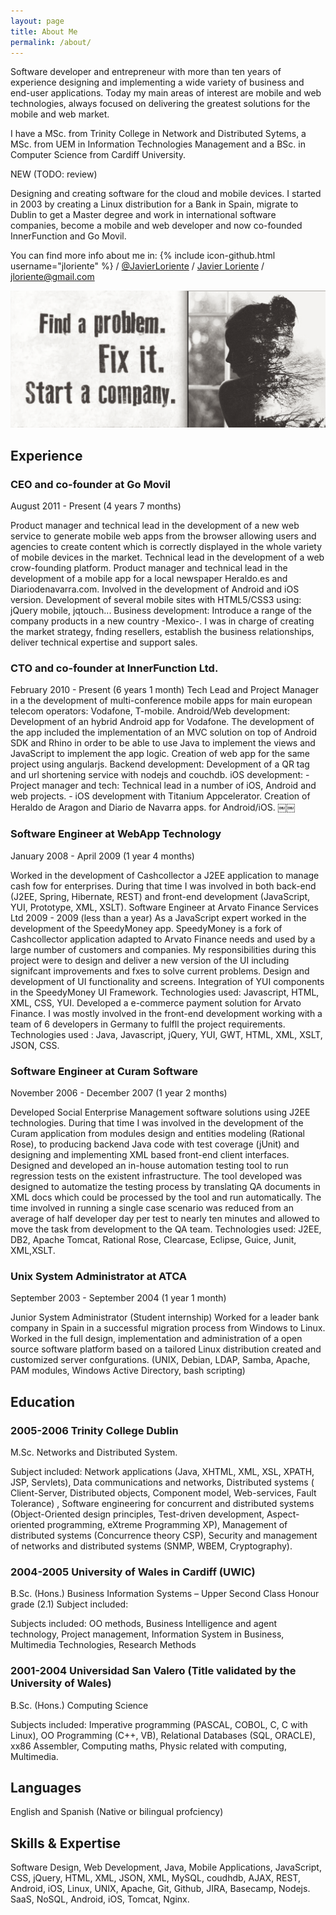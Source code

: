 ```yaml
---
layout: page
title: About Me
permalink: /about/
---
```


Software developer and entrepreneur with more than ten years of experience designing and implementing a wide variety of business and end-user applications. Today my main areas of interest are mobile and web technologies, always focused on delivering the greatest solutions for the mobile and web market.

I have a MSc. from Trinity College in Network and Distributed Sytems, a MSc. from UEM in Information Technologies Management and a BSc. in Computer Science from Cardiff University.


NEW (TODO: review)

Designing and creating software for the cloud and mobile devices. I started in 2003 by creating a Linux distribution for a Bank in Spain, migrate to Dublin to get a Master degree and work in international software companies, become a mobile and web developer and now co-founded InnerFunction and Go Movil.

You can find more info about me in: 
{% include icon-github.html username="jloriente" %} /
[@JavierLoriente](https://twitter.com/JavierLoriente) /
[Javier Loriente](https://www.facebook.com/javier.loriente) /
[jloriente@gmail.com](mailto:jloriente@gmail.com) 

![Javier Loriente](/assets/start-a-company.png)

## Experience

### CEO and co-founder at Go Movil

August 2011 - Present (4 years 7 months)

Product manager and technical lead in the development of a new web service to generate mobile web apps from the browser allowing users and agencies to create content which is correctly displayed in the whole variety of mobile devices in the market. Technical lead in the development of a web crow-founding platform. Product manager and technical lead in the development of a mobile app for a local newspaper Heraldo.es and Diariodenavarra.com. Involved in the development of Android and iOS version. Development of several mobile sites with HTML5/CSS3 using: jQuery mobile, jqtouch... Business development: Introduce a range of the company products in a new country -Mexico-. I was in charge of creating the market strategy, fnding resellers, establish the business relationships, deliver technical expertise and support sales.

### CTO and co-founder at InnerFunction Ltd.

February 2010 - Present (6 years 1 month)
Tech Lead and Project Manager in a the development of multi-conference mobile apps for main european telecom operators: Vodafone, T-mobile. Android/Web development: Development of an hybrid Android app for Vodafone. The development of the app included the implementation of an MVC solution on top of Android SDK and Rhino in order to be able to use Java to implement the views and JavaScript to implement the app logic. Creation of web app for the same project using angularjs. Backend development: Development of a QR tag and url shortening service with nodejs and couchdb. iOS development: - Project manager and tech: Technical lead in a number of iOS, Android and web projects. - iOS development with Titanium Appcelerator. Creation of Heraldo de Aragon and Diario de Navarra apps. for Android/iOS.
￼￼

### Software Engineer at WebApp Technology

January 2008 - April 2009 (1 year 4 months)

Worked in the development of Cashcollector a J2EE application to manage cash fow for enterprises. During that time I was involved in both back-end (J2EE, Spring, Hibernate, REST) and front-end development (JavaScript, YUI, Prototype, XML, XSLT).
Software Engineer at Arvato Finance Services Ltd
2009 - 2009 (less than a year)
As a JavaScript expert worked in the development of the SpeedyMoney app. SpeedyMoney is a fork of Cashcollector application adapted to Arvato Finance needs and used by a large number of customers and companies. My responsibilities during this project were to design and deliver a new version of the UI including signifcant improvements and fxes to solve current problems. Design and development of UI functionality and screens. Integration of YUI components in the SpeedyMoney UI Framework. Technologies used: Javascript, HTML, XML, CSS, YUI. Developed a e-commerce payment solution for Arvato Finance. I was mostly involved in the front-end development working with a team of 6 developers in Germany to fulfll the project requirements. Technologies used : Java, Javascript, jQuery, YUI, GWT, HTML, XML, XSLT, JSON, CSS.


### Software Engineer at Curam Software

November 2006 - December 2007 (1 year 2 months)

Developed Social Enterprise Management software solutions using J2EE technologies. During that time I was involved in the development of the Curam application from modules design and entities modeling (Rational Rose), to producing backend Java code with test coverage (jUnit) and designing and implementing XML based front-end client interfaces. Designed and developed an in-house automation testing tool to run regression tests on the existent infrastructure. The tool developed was designed to automatize the testing process by translating QA documents in XML docs which could be processed by the tool and run automatically. The time involved in running a single case scenario was reduced from an average of half developer day per test to nearly ten minutes and allowed to move the task from development to the QA team. Technologies used: J2EE, DB2, Apache Tomcat, Rational Rose, Clearcase, Eclipse, Guice, Junit, XML,XSLT.


### Unix System Administrator at ATCA

September 2003 - September 2004 (1 year 1 month)

Junior System Administrator (Student internship) Worked for a leader bank company in Spain in a successful migration process from Windows to Linux. Worked in the full design, implementation and administration of a open source software platform based on a tailored Linux distribution created and customized server confgurations. (UNIX, Debian, LDAP, Samba, Apache, PAM modules, Windows Active Directory, bash scripting)


## Education

### 2005-2006 Trinity College Dublin 

M.Sc. Networks and Distributed System.

Subject included: Network applications (Java, XHTML, XML, XSL, XPATH, JSP, Servlets), Data communications and networks, Distributed systems ( Client-Server, Distributed objects, Component model, Web-services, Fault Tolerance) , Software engineering for concurrent and distributed systems (Object-Oriented design principles, Test-driven development, Aspect- oriented programming, eXtreme Programming XP), Management of distributed systems (Concurrence theory CSP), Security and management of networks and distributed systems (SNMP, WBEM, Cryptography).


### 2004-2005 University of Wales in Cardiff (UWIC)

B.Sc. (Hons.) Business Information Systems – Upper Second Class Honour grade (2.1) Subject included:

Subjects included: OO methods, Business Intelligence and agent technology, Project management, Information System in Business, Multimedia Technologies, Research Methods

### 2001-2004 Universidad San Valero (Title validated by the University of Wales)

B.Sc. (Hons.) Computing Science

Subjects included: Imperative programming (PASCAL, COBOL, C, C with Linux), OO Programming (C++, VB), Relational Databases (SQL, ORACLE), xx86 Assembler, Computing maths, Physic related with computing, Multimedia.


## Languages

English and Spanish (Native or bilingual profciency)


## Skills & Expertise

Software Design, Web Development, Java, Mobile Applications, JavaScript, CSS, jQuery, HTML, XML, JSON, XML, MySQL, coudhdb, AJAX, REST, Android, iOS, Linux, UNIX, Apache, Git, Github, JIRA, Basecamp, Nodejs. SaaS, NoSQL, Android, iOS, Tomcat, Nginx.
